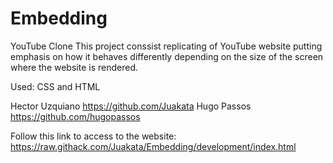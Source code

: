 # Embedding
YouTube Clone
This project conssist replicating of YouTube website putting emphasis on how it behaves
differently depending on the size of the screen where the website is rendered.

Used:
CSS and HTML

Hector Uzquiano https://github.com/Juakata
Hugo Passos https://github.com/hugopassos

Follow this link to access to the website: https://raw.githack.com/Juakata/Embedding/development/index.html
